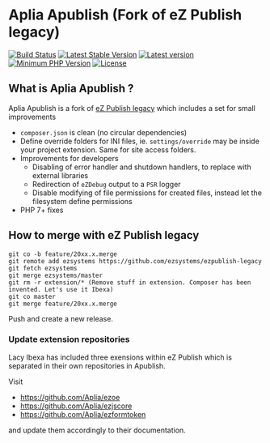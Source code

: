# Aplia Apublish (Fork of eZ Publish legacy)

[![Build Status](https://img.shields.io/travis/Aplia/apublish.svg?style=flat-square&branch=master)](https://travis-ci.org/Aplia/apublish)
[![Latest Stable Version](https://img.shields.io/packagist/v/aplia/apublish.svg?style=flat-square)](https://packagist.org/packages/aplia/apublish)
[![Latest version](https://img.shields.io/github/release/aplia/apublish.svg?style=flat-square)](https://github.com/aplia/apublish/releases)
[![Minimum PHP Version](https://img.shields.io/badge/php-%3E%3D%205.3-8892BF.svg?style=flat-square)](https://php.net/)
[![License](https://img.shields.io/github/license/aplia/apublish.svg?style=flat-square)](LICENSE)

## What is Aplia Apublish ?

Aplia Apublish is a fork of [eZ Publish legacy](https://github.com/ezsystems/ezpublish-legacy)
which includes a set for small improvements

- `composer.json` is clean (no circular dependencies)
- Define override folders for INI files, ie. `settings/override` may be inside your project extension. Same for site access folders.
- Improvements for developers
  - Disabling of error handler and shutdown handlers, to replace with external libraries
  - Redirection of `eZDebug` output to a `PSR` logger
  - Disable modifying of file permissions for created files, instead let the filesystem define permissions
- PHP 7+ fixes

## How to merge with eZ Publish legacy

```
git co -b feature/20xx.x.merge
git remote add ezsystems https://github.com/ezsystems/ezpublish-legacy
git fetch ezsystems
git merge ezsystems/master
git rm -r extension/* (Remove stuff in extension. Composer has been invented. Let's use it Ibexa)
git co master
git merge feature/20xx.x.merge
```

Push and create a new release.

### Update extension repositories

Lacy Ibexa has included three exensions within eZ Publish which is separated in their own repositories in Apublish.

Visit

- https://github.com/Aplia/ezoe
- https://github.com/Aplia/ezjscore
- https://github.com/Aplia/ezformtoken

and update them accordingly to their documentation.
